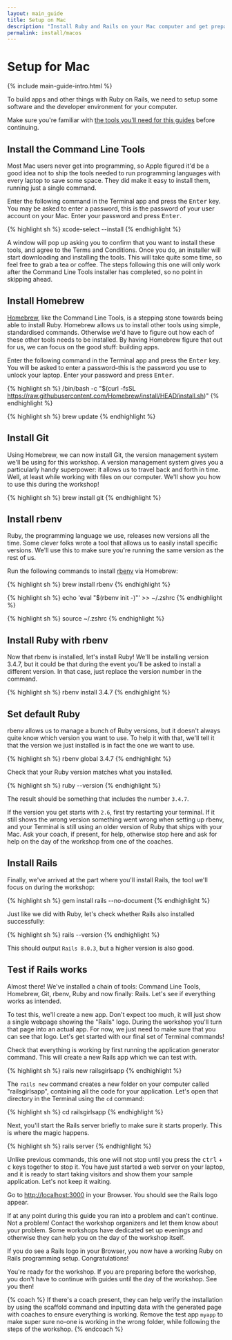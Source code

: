 ```yaml
---
layout: main_guide
title: Setup on Mac
description: "Install Ruby and Rails on your Mac computer and get prepared for the Rails Girls workshop."
permalink: install/macos
---
```


# Setup for Mac

{% include main-guide-intro.html %}

To build apps and other things with Ruby on Rails, we need to setup some software and the developer environment for your computer.

<div class="help-notice">Make sure you're familiar with <a href="/tools">the tools you'll need for this guides</a> before continuing.</div>

## Install the Command Line Tools

Most Mac users never get into programming, so Apple figured it'd be a good idea not to ship the tools needed to run programming languages with every laptop to save some space. They did make it easy to install them, running just a single command.

Enter the following command in the Terminal app and press the <kbd>Enter</kbd> key. You may be asked to enter a password, this is the password of your user account on your Mac. Enter your password and press <kbd>Enter</kbd>.

{% highlight sh %}
xcode-select --install
{% endhighlight %}

A window will pop up asking you to confirm that you want to install these tools, and agree to the Terms and Conditions. Once you do, an installer will start downloading and installing the tools. This will take quite some time, so feel free to grab a tea or coffee. The steps following this one will only work after the Command Line Tools installer has completed, so no point in skipping ahead.

## Install Homebrew

[Homebrew](https://brew.sh/), like the Command Line Tools, is a stepping stone towards being able to install Ruby. Homebrew allows us to install other tools using simple, standardised commands. Otherwise we'd have to figure out how each of these other tools needs to be installed. By having Homebrew figure that out for us, we can focus on the good stuff: building apps.

Enter the following command in the Terminal app and press the <kbd>Enter</kbd> key. You will be asked to enter a password–this is the password you use to unlock your laptop. Enter your password and press <kbd>Enter</kbd>.

{% highlight sh %}
/bin/bash -c "$(curl -fsSL https://raw.githubusercontent.com/Homebrew/install/HEAD/install.sh)"
{% endhighlight %}

{% highlight sh %}
brew update
{% endhighlight %}

## Install Git

Using Homebrew, we can now install Git, the version management system we'll be using for this workshop. A version management system gives you a particularly handy superpower: it allows us to travel back and forth in time. Well, at least while working with files on our computer. We'll show you how to use this during the workshop!

{% highlight sh %}
brew install git
{% endhighlight %}

## Install rbenv

Ruby, the programming language we use, releases new versions all the time. Some clever folks wrote a tool that allows us to easily install specific versions. We'll use this to make sure you're running the same version as the rest of us.

Run the following commands to install [rbenv](https://github.com/rbenv/rbenv) via Homebrew:

{% highlight sh %}
brew install rbenv
{% endhighlight %}

{% highlight sh %}
echo 'eval "$(rbenv init -)"' >> ~/.zshrc
{% endhighlight %}

{% highlight sh %}
source ~/.zshrc
{% endhighlight %}

## Install Ruby with rbenv

Now that rbenv is installed, let's install Ruby! We'll be installing version 3.4.7, but it could be that during the event you'll be asked to install a different version. In that case, just replace the version number in the command.

{% highlight sh %}
rbenv install 3.4.7
{% endhighlight %}

## Set default Ruby

rbenv allows us to manage a bunch of Ruby versions, but it doesn't always quite know which version you want to use. To help it with that, we'll tell it that the version we just installed is in fact the one we want to use.

{% highlight sh %}
rbenv global 3.4.7
{% endhighlight %}

Check that your Ruby version matches what you installed.

{% highlight sh %}
ruby --version
{% endhighlight %}

The result should be something that includes the number `3.4.7`.

If the version you get starts with `2.6`, first try restarting your terminal. If it still shows the wrong version something went wrong when setting up rbenv, and your Terminal is still using an older version of Ruby that ships with your Mac. Ask your coach, if present, for help, otherwise stop here and ask for help on the day of the workshop from one of the coaches.

## Install Rails

Finally, we've arrived at the part where you'll install Rails, the tool we'll focus on during the workshop:

{% highlight sh %}
gem install rails --no-document
{% endhighlight %}

Just like we did with Ruby, let's check whether Rails also installed successfully:

{% highlight sh %}
rails --version
{% endhighlight %}

This should output `Rails 8.0.3`, but a higher version is also good.

## Test if Rails works

Almost there! We've installed a chain of tools: Command Line Tools, Homebrew, Git, rbenv, Ruby and now finally: Rails. Let's see if everything works as intended.

To test this, we'll create a new app. Don't expect too much, it will just show a single webpage showing the "Rails" logo. During the workshop you'll turn that page into an actual app. For now, we just need to make sure that you can see that logo. Let's get started with our final set of Terminal commands!

Check that everything is working by first running the application generator command. This will create a new Rails app which we can test with.

{% highlight sh %}
rails new railsgirlsapp
{% endhighlight %}

The `rails new` command creates a new folder on your computer called "railsgirlsapp", containing all the code for your application. Let's open that directory in the Terminal using the `cd` command:

{% highlight sh %}
cd railsgirlsapp
{% endhighlight %}

Next, you'll start the Rails server briefly to make sure it starts properly. This is where the magic happens.

{% highlight sh %}
rails server
{% endhighlight %}

Unlike previous commands, this one will not stop until you press the <kbd>ctrl</kbd> + <kbd>c</kbd> keys together to stop it. You have just started a web server on your laptop, and it is ready to start taking visitors and show them your sample application. Let's not keep it waiting.

Go to <http://localhost:3000> in your Browser. You should see the Rails logo appear.

If at any point during this guide you ran into a problem and can't continue. Not a problem! Contact the workshop organizers and let them know about your problem. Some workshops have dedicated set up evenings and otherwise they can help you on the day of the workshop itself.

If you do see a Rails logo in your Browser, you now have a working Ruby on Rails programming setup. Congratulations!

You're ready for the workshop. If you are preparing before the workshop, you don't have to continue with guides until the day of the workshop. See you then!

{% coach %}
If there's a coach present, they can help verify the installation by using the scaffold command and inputting data with the generated page with coaches to ensure everything is working. Remove the test app `myapp` to make super sure no-one is working in the wrong folder, while following the steps of the workshop.
{% endcoach %}
